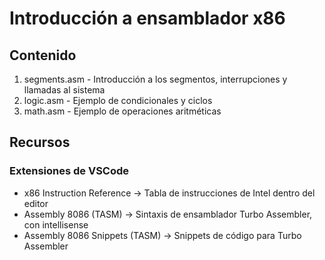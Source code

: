 # Introducción a ensamblador x86

## Contenido
1. segments.asm - Introducción a los segmentos, interrupciones y llamadas al sistema
2. logic.asm - Ejemplo de condicionales y ciclos
3. math.asm - Ejemplo de operaciones aritméticas

## Recursos
### Extensiones de VSCode
* x86 Instruction Reference -> Tabla de instrucciones de Intel dentro del editor
* Assembly 8086 (TASM) -> Sintaxis de ensamblador Turbo Assembler, con intellisense
* Assembly 8086 Snippets (TASM) -> Snippets de código para Turbo Assembler

